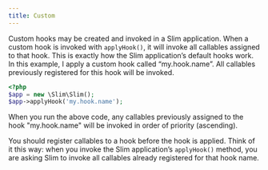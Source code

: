 ```yaml
---
title: Custom
---
```

Custom hooks may be created and invoked in a Slim application. When a custom hook is invoked with `applyHook()`, it will
invoke all callables assigned to that hook. This is exactly how the Slim application’s default hooks work. In this
example, I apply a custom hook called “my.hook.name”. All callables previously registered for this hook will be invoked.

```php
<?php
$app = new \Slim\Slim();
$app->applyHook('my.hook.name');
```

When you run the above code, any callables previously assigned to the hook "my.hook.name" will be invoked in order of
priority (ascending).

You should register callables to a hook before the hook is applied. Think of it this way: when you invoke the Slim
application’s `applyHook()` method, you are asking Slim to invoke all callables already registered for that hook name.
